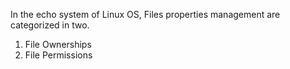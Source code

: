 In the echo system of Linux OS, Files properties management are categorized in two.

  1. File Ownerships
  2. File Permissions 

